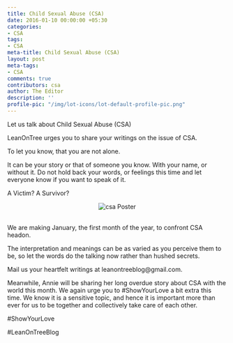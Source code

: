 ```yaml
---
title: Child Sexual Abuse (CSA)
date: 2016-01-10 00:00:00 +05:30
categories:
- CSA
tags:
- CSA
meta-title: Child Sexual Abuse (CSA)
layout: post
meta-tags:
- CSA
comments: true
contributors: csa
author: The Editor
description: ''
profile-pic: "/img/lot-icons/lot-default-profile-pic.png"
---
```


<p class="lot-text">Let us talk about Child Sexual Abuse (CSA)</p>

<p class="lot-text">LeanOnTree urges you to share your writings on the issue of CSA.</p>

<p class="lot-text">To let you know, that you are not alone.</p>

<p class="lot-text">It can be your story or that of someone you know. With your name, or without it. Do not hold back your words, or feelings this time and let everyone know if you want to speak of it.</p>

<p class="lot-text">A Victim? A Survivor?</p>

<div  class="separator" style="clear: both; text-align: center;">
<img class="img-responsive center-block" src="/img/csa/csa-1.jpg" alt="csa Poster"/></div>
<br/>
<p class="lot-text">We are making January, the first month of the year, to confront CSA headon.</p>

<p class="lot-text">The interpretation and meanings can be as varied as you perceive them to be, so let the words do the talking now rather than hushed secrets.</p>
<!--more-->
<p class="lot-text">Mail us your heartfelt writings at <span class="label label-primary">leanontreeblog@gmail.com.</span></p>

<p class="lot-text">Meanwhile, Annie will be sharing her long overdue story about CSA with the world this month. We again urge you to #ShowYourLove a bit extra this time. We know it is a sensitive topic, and hence it is important more than ever for us to be together and collectively take care of each other.</p>

<p class="lot-text">#ShowYourLove</p>
<p class="lot-text">#LeanOnTreeBlog</p>
